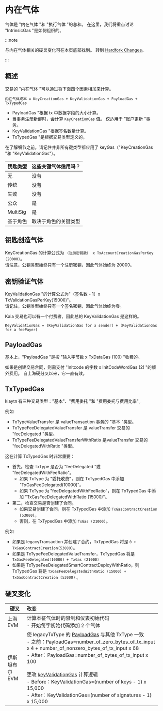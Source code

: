 # 内在气体

气体是 "内在气体 "和 "执行气体 "的总和。 在这里，我们将重点讨论 "IntrinsicGas "是如何组织的。

:::note

与内在气体相关的硬叉变化可在本页底部找到。 转到 [Hardfork Changes](#hardfork-changes)。

:::

## 概述

交易的 "内在气体 "可以通过将下面四个因素相加来计算。

```
内在气体成本 = KeyCreationGas + KeyValidationGas + PayloadGas + TxTypedGas
```

- PayloadGas "根据 tx 中数据字段的大小计算。
- 当事务注册新键时，会计算 `KeyCreationGas` 值。 仅适用于 "账户更新 "事务。
- KeyValidationGas "根据签名数量计算。
- TxTypedGas "是根据交易类型定义的。

在了解细节之前，请记住并非所有键类型都应用了 keyGas（"KeyCreationGas "和 "KeyValidationGas"）。

| 钥匙类型     | 这些关键气体适用吗？ |
| :------- | :--------- |
| 无        | 没有         |
| 传统       | 没有         |
| 失败       | 没有         |
| 公众       | 是          |
| MultiSig | 是          |
| 基于角色     | 取决于角色的关键类型 |

## 钥匙创造气体<a id="keycreationgas"></a>

KeyCreationGas 的计算公式为 `（注册密钥数） x TxAccountCreationGasPerKey (20000)`。  
请注意，公钥类型始终只有一个注册密钥，因此气体始终为 20000。

## 密钥验证气体<a id="keyvalidationgas"></a>

KeyValidationGas "的计算公式为"（签名数 - 1）x TxValidationGasPerKey(15000)"。  
请记住，公钥类型始终只有一个签名密钥，因此气体始终为零。

Kaia 交易也可以有一个付费者，因此总的 KeyValidationGas 是这样的。

```
KeyValidationGas = (KeyValidationGas for a sender) + (KeyValidationGas for a feePayer)
```

## PayloadGas<a id="payloadgas"></a>

基本上，"PayloadGas "是按 "输入字节数 x TxDataGas (100) "收费的。

如果是创建交易合同，则需支付 "Initcode 的字数 x InitCodeWordGas (2) "的额外费用。 自上海硬分叉以来，它一直有效。

## TxTypedGas<a id="txtypedgas"></a>

klaytn 有三种交易类型："基本"、"费用委托 "和 "费用委托与费用比率"。

例如

- TxTypeValueTransfer 是 valueTransaction 事务的 "基本 "类型。
- TxTypeFeeDelegatedValueTransfer 是 valueTransfer 交易的 "feeDelegated "类型。
- TxTypeFeeDelegatedValueTransferWithRatio 是valueTransfer 交易的 "feeDelegatedWithRatio "类型。

这在计算 TxTypedGas 时非常重要：

- 首先，检查 TxType 是否为 "feeDelegated "或 "feeDelegatedWithFeeRatio"。
  - 如果 TxType 为 "委托收费"，则在 TxTypedGas 中添加 "TxGasFeeDelegated(10000)"。
  - 如果 TxType 为 "feeDelegatedWithFeeRatio"，则在 TxTypedGas 中添加 "TxGasFeeDelegatedWithRatio (15000)"。
- 第二，检查交易是否创建了合同。
  - 如果交易创建了合同，则在 TxTypedGas 中添加 `TxGasContractCreation (53000)`。
  - 否则，在 TxTypedGas 中添加 `TxGas (21000)`。

例如

- 如果是 legacyTransaction 并创建了合约，TxTypedGas 将是 `0 + TxGasContractCreation(53000)`。
- 如果是 TxTypeFeeDelegatedValueTransfer，TxTypedGas 将是 `TxGasFeeDelegated(10000) + TxGas (21000)`
- 如果是 TxTypeFeeDelegatedSmartContractDeployWithRatio，则 TxTypedGas 将是 `TxGasFeeDelegatedWithRatio (15000) + TxGasContractCreation (53000)` 。

## 硬叉变化

| 硬叉        | 改变                                                                                                                                                                                                                                                                                                                                                                                                                                                                                                                                                                                                                                                                                                                                                                                                                    |
| --------- | :-------------------------------------------------------------------------------------------------------------------------------------------------------------------------------------------------------------------------------------------------------------------------------------------------------------------------------------------------------------------------------------------------------------------------------------------------------------------------------------------------------------------------------------------------------------------------------------------------------------------------------------------------------------------------------------------------------------------------------------------------------------------------------------------------------------------- |
| 上海 EVM    | 计算本征气体时的限制和仪表初始代码<br/>- 开始每字初始代码添加 2 个气体                                                                                                                                                                                                                                                                                                                                                                                                                                                                                                                                                                                                                                                                                                                                                                              |
| 伊斯坦布尔 EVM | 使 legacyTxType 的 [PayloadGas](#payloadgas) 与其他 TxType 一致<br/>- 之前：PayloadGas=number_of_zero_bytes_of_tx_input x 4 + number_of_nonzero_bytes_of_tx_input x 68<br/> - After：PayloadGas=number_of_bytes_of_tx_input x 100<br/><br/>更改 [keyValidationGas](#keyvalidationgas) 计算逻辑<br/>- Before：KeyValidationGas=(number of keys - 1) x 15,000<br/>- After：KeyValidationGas=(number of signatures - 1) x 15,000 |

